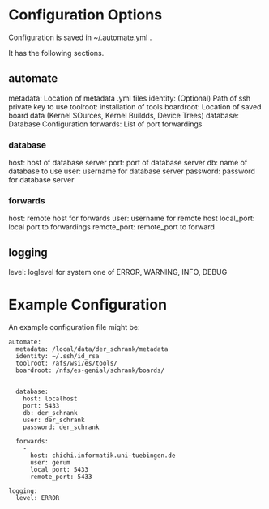 # Configuration Options

Configuration is saved in ~/.automate.yml .

It has the following sections.

## automate

metadata: Location of metadata .yml files 
identity: (Optional) Path of ssh private key to use
toolroot: installation of tools
boardroot: Location of saved board data (Kernel SOurces, Kernel Buildds, Device Trees)
database: Database Configuration
forwards: List of port forwardings

### database 

host: host of database server
port: port of database server
db: name of database to use
user: username for database server
password: password for database server

### forwards

host: remote host for forwards
user: username for remote host
local_port: local port to forwardings
remote_port: remote_port to forward


## logging

level: loglevel for system one of ERROR, WARNING, INFO, DEBUG


# Example Configuration

An example configuration file might be:

    automate:
      metadata: /local/data/der_schrank/metadata
      identity: ~/.ssh/id_rsa
      toolroot: /afs/wsi/es/tools/
      boardroot: /nfs/es-genial/schrank/boards/
     
      
      database:
        host: localhost
        port: 5433
        db: der_schrank
        user: der_schrank
        password: der_schrank
      
      forwards:
        -
          host: chichi.informatik.uni-tuebingen.de
          user: gerum
          local_port: 5433
          remote_port: 5433
        
    logging:
      level: ERROR
